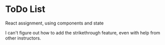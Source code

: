 # ToDo List
React assignment, using components and state

I can't figure out how to add the strikethrough feature, even with help from other instructors.